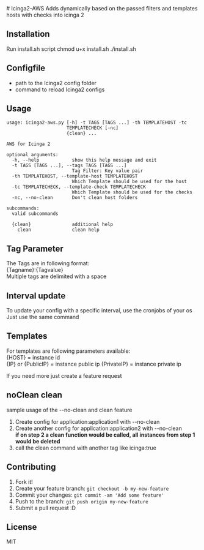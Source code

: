 <snippet>
  <content>
# Icinga2-AWS
Adds dynamically based on the passed filters and templates hosts with checks into icinga 2

## Installation
Run install.sh script
    chmod u+x install.sh
    ./install.sh

## Configfile
- path to the Icinga2 config folder
- command to reload Icinga2 configs

## Usage
```
usage: icinga2-aws.py [-h] -t TAGS [TAGS ...] -th TEMPLATEHOST -tc
                      TEMPLATECHECK [-nc]
                      {clean} ...

AWS for Icinga 2

optional arguments:
  -h, --help            show this help message and exit
  -t TAGS [TAGS ...], --tags TAGS [TAGS ...]
                        Tag Filter: Key value pair
  -th TEMPLATEHOST, --template-host TEMPLATEHOST
                        Which Template should be used for the host
  -tc TEMPLATECHECK, --template-check TEMPLATECHECK
                        Which Template should be used for the checks
  -nc, --no-clean       Don't clean host folders

subcommands:
  valid subcommands

  {clean}               additional help
    clean               clean help
```
                
## Tag Parameter
The Tags are in following format:  
{Tagname}:{Tagvalue}  
Multiple tags are delimited with a space  
  
## Interval update  
To update your config with a specific interval, use the cronjobs of your os  
Just use the same command  

## Templates  
For templates are following parameters available:  
{HOST} = instance id  
{IP} or {PublicIP} = instance public ip
{PrivateIP} = instance private ip
  
If you need more just create a feature request  

## noClean clean
sample usage of the --no-clean and clean feature
1. Create config for application:application1 with --no-clean
2. Create another config for application:application2 with --no-clean  
**if on step 2 a clean function would be called, all instances from step 1 would be deleted**
3. call the clean command with another tag like icinga:true

## Contributing
1. Fork it!
2. Create your feature branch: `git checkout -b my-new-feature`
3. Commit your changes: `git commit -am 'Add some feature'`
4. Push to the branch: `git push origin my-new-feature`
5. Submit a pull request :D


## License
MIT
</content>
</snippet>
